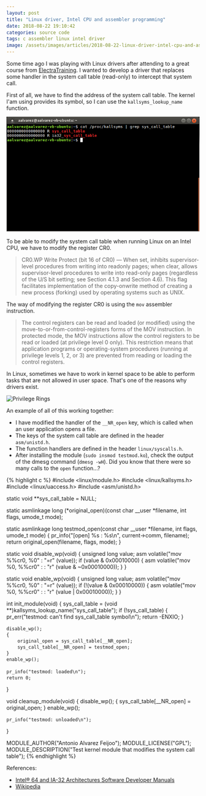 ```yaml
---
layout: post
title: "Linux driver, Intel CPU and assembler programming"
date: 2018-08-22 19:10:42
categories: source code
tags: c assembler linux intel driver
image: /assets/images/articles/2018-08-22-linux-driver-intel-cpu-and-assembler-programming/linux-driver-intel-cpu-and-assembler-programming.png
---
```


Some time ago I was playing with Linux drivers after attending to a great course from [ElectraTraining](http://www.electratraining.org/english/). I wanted to develop a driver that replaces some handler in the system call table (read-only) to intercept that system call.

First of all, we have to find the address of the system call table. The kernel I'am using provides its symbol, so I can use the `kallsyms_lookup_name` function.

![/proc/kallsyms](/assets/images/articles/2018-08-22-linux-driver-intel-cpu-and-assembler-programming/kallsyms.png)

To be able to modify the system call table when running Linux on an Intel CPU, we have to modify the register CR0.

> CR0.WP
> Write Protect (bit 16 of CR0) — When set, inhibits supervisor-level procedures from writing into readonly
> pages; when clear, allows supervisor-level procedures to write into read-only pages (regardless of the
> U/S bit setting; see Section 4.1.3 and Section 4.6). This flag facilitates implementation of the copy-onwrite
> method of creating a new process (forking) used by operating systems such as UNIX.

The way of modifying the register CR0 is using the `mov` assembler instruction.

> The control registers can be read and loaded (or modified) using the move-to-or-from-control-registers forms
> of the MOV instruction. In protected mode, the MOV instructions allow the control registers to be read or loaded
> (at privilege level 0 only). This restriction means that application programs or operating-system procedures
> (running at privilege levels 1, 2, or 3) are prevented from reading or loading the control registers.

In Linux, sometimes we have to work in kernel space to be able to perform tasks that are not allowed in user space. That's one of the reasons why drivers exist.

![Privilege Rings](https://upload.wikimedia.org/wikipedia/commons/2/2f/Priv_rings.svg)

An example of all of this working together:

* I have modified the handler of the `__NR_open` key, which is called when an user application opens a file.
* The keys of the system call table are defined in the header `asm/unistd.h`.
* The function handlers are defined in the header `linux/syscalls.h`.
* After installing the module (`sudo insmod testmod.ko`), check the output of the dmesg command (`dmesg -wH`). Did you know that there were so many calls to the `open` function...?

{% highlight c %}
#include <linux/module.h>
#include <linux/kallsyms.h>
#include <linux/uaccess.h>
#include <asm/unistd.h>

static void **sys_call_table = NULL;

static asmlinkage long (*original_open)(const char __user *filename, int flags, umode_t mode);

static asmlinkage long testmod_open(const char __user *filename, int flags, umode_t mode)
{
    pr_info("[open] %s : %s\n", current->comm, filename);
    return original_open(filename, flags, mode);
}

static void disable_wp(void) 
{
    unsigned long value;
    asm volatile("mov %%cr0, %0" : "=r" (value));
    if (value & 0x00010000)
    {
        asm volatile("mov %0, %%cr0" : : "r" (value & ~0x00010000));
    }
}

static void enable_wp(void) 
{
    unsigned long value;
    asm volatile("mov %%cr0, %0" : "=r" (value));
    if (!(value & 0x00010000))
    {
        asm volatile("mov %0, %%cr0" : : "r" (value | 0x00010000));
    }
}

int init_module(void)
{
    sys_call_table = (void **)kallsyms_lookup_name("sys_call_table");
    if (!sys_call_table)
    {
        pr_err("testmod: can't find sys_call_table symbol\n");
        return -ENXIO;
    }

    disable_wp(); 
    {
        original_open = sys_call_table[__NR_open];
        sys_call_table[__NR_open] = testmod_open;
    }
    enable_wp();

    pr_info("testmod: loaded\n");
    return 0;
}

void cleanup_module(void)
{
    disable_wp(); 
    {
        sys_call_table[__NR_open] = original_open;
    }
    enable_wp();

    pr_info("testmod: unloaded\n");
}

MODULE_AUTHOR("Antonio Alvarez Feijoo");
MODULE_LICENSE("GPL");
MODULE_DESCRIPTION("Test kernel module that modifies the system call table");
{% endhighlight %}

References:

* [Intel® 64 and IA-32 Architectures Software Developer Manuals](https://software.intel.com/en-us/articles/intel-sdm)
* [Wikipedia](https://en.wikipedia.org/wiki/Protection_ring)
